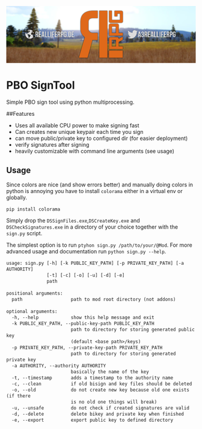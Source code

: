 ![Banner](https://raw.githubusercontent.com/A3ReallifeRPG/RealLifeRPGLauncher/master/resources/img/banner.png)

# PBO SignTool
Simple PBO sign tool using python multiprocessing. 

##Features
- Uses all available CPU power to make signing fast
- Can creates new unique keypair each time you sign
- can move public/private key to configured dir (for easier deployment)
- verify signatures after signing
- heavily customizable with command line arguments (see usage)

## Usage
Since colors are nice (and show errors better) and manually doing colors in python is annoying you have to
install `colorama` either in a virtual env or globally.

```
pip install colorama
```

Simply drop the `DSSignFiles.exe`,`DSCreateKey.exe` and `DSCheckSignatures.exe` in a directory of your choice 
together with the `sign.py` script.

The simplest option is to run `ptyhon sign.py /path/to/your/@Mod`. 
For more advanced usage and documentation run `python sign.py --help`.

```
usage: sign.py [-h] [-k PUBLIC_KEY_PATH] [-p PRIVATE_KEY_PATH] [-a AUTHORITY]
               [-t] [-c] [-o] [-u] [-d] [-e]
               path

positional arguments:
  path                  path to mod root directory (not addons)

optional arguments:
  -h, --help            show this help message and exit
  -k PUBLIC_KEY_PATH, --public-key-path PUBLIC_KEY_PATH
                        path to directory for storing generated public key
                        (default <base path>/keys)
  -p PRIVATE_KEY_PATH, --private-key-path PRIVATE_KEY_PATH
                        path to directory for storing generated private key
  -a AUTHORITY, --authority AUTHORITY
                        basically the name of the key
  -t, --timestamp       adds a timestamp to the authority name
  -c, --clean           if old bisign and key files should be deleted
  -o, --old             do not create new key because old one exists (if there
                        is no old one things will break)
  -u, --unsafe          do not check if created signatures are valid
  -d, --delete          delete bikey and private key when finished
  -e, --export          export public key to defined directory
```
